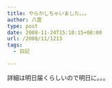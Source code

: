 ```yaml
---
title: やらかしちゃいました。。。
author: 八雲
type: post
date: 2008-11-24T15:10:15+00:00
url: /2008/11/1213
tags:
  - 日記

---
```

詳細は明日届くらしいので明日に。。。
